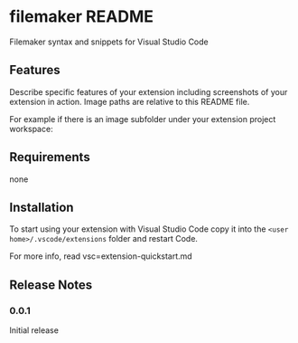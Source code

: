 # filemaker README

Filemaker syntax and snippets for Visual Studio Code

## Features

Describe specific features of your extension including screenshots of your extension in action. Image paths are relative to this README file.

For example if there is an image subfolder under your extension project workspace:

## Requirements

none

## Installation

To start using your extension with Visual Studio Code copy it into the `<user home>/.vscode/extensions` folder and restart Code.

For more info, read vsc=extension-quickstart.md

## Release Notes

### 0.0.1

Initial release

